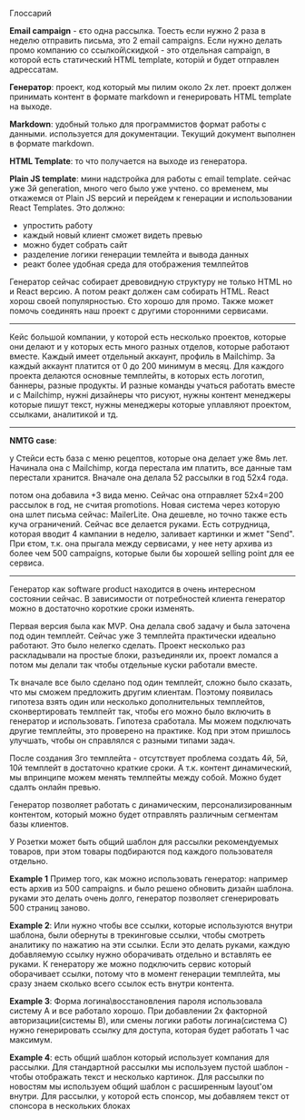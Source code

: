 Глоссарий

**Email campaign** - єто одна рассылка. Тоесть если нужно 2 раза в неделю отправить письма, это 2 email campaigns.
Если нужно делать промо компанию со ссылкой\скидкой - это отдельная campaign, в которой есть статический HTML template, которій и будет отправлен адрессатам.


**Генератор**: проект, код который мы пилим около 2х лет. проект должен принимать контент в формате markdown и генерировать HTML template на выходе.

**Markdown**: удобный только для программистов формат работы с данными. используется для документации. Текущий документ выполнен в формате markdown.

**HTML Template**: то что получается на выходе из генератора. 

**Plain JS template**: мини надстройка для работы с email template. сейчас уже 3й generation, много чего было уже учтено.
со временем, мы откажемся от Plain JS версий и перейдем к генерации и использовании React Templates. 
Это должно:
- упростить работу
- каждый новый клиент сможет видеть превью
- можно будет собрать сайт
- разделение логики генерации темлейта и вывода данных
- реакт более удобная среда для отображения темлпейтов

Генератор сейчас собирает древовидную структуру не только HTML но и React версию. А потом реакт должен сам собирать HTML.
React хорош своей популярностью. Єто хорошо для промо. Также может помочь соединять наш проект с другими сторонними сервисами.

---


Кейс большой компании, у которой есть несколько проектов, которые они делают и у которых есть много разных отделов, которые работают вместе.
Каждый имеет отдельный аккаунт, профиль в Mailchimp. За каждый аккаунт платится от 0 до 200 минимум в месяц.
Для каждого проекта делаются основные темплейты, в которых есть логотип, баннеры, разные продукты.
И разные команды учаться работать вместе и с Mailchimp, нужні дизайнеры что рисуют, нужны контент менеджеры которые пишут текст, нужны менеджеры которые уплавляют проектом, ссылками, аналитикой и тд.

---


**NMTG case**:


у Стейси есть база с меню рецептов, которые она делает уже 8мь лет. Начинала она с Mailchimp, когда перестала им платить, все данные там перестали хранится.
Вначале она делала 52 рассылки в год 52х4 года.

потом она добавила +3 вида меню. Сейчас она отправляет 52х4=200 рассылок в год, не считая promotions. Новая система через которую она шлет письма сейчас: MailerLite. Она дешевле, но точно также есть куча ограничений. Сейчас все делается руками. Есть сотрудница, которая вводит 4 кампании в неделю, заливает картинки и жмет "Send".
При єтом, т.к. она прыгала между сервисами, у нее нету архива из более чем 500 campaigns, которые были бы хорошей selling point для ее сервиса.



---


Генератор как software product находится в очень интересном состоянии сейчас.
В зависимости от потребностей клиента генератор можно в достаточно короткие сроки изменять.

Первая версия была как MVP. Она делала своб задачу и была заточена под один темплейт. Сейчас уже 3 темплейта практически идеально работают. Это было нелегко сделать. Проект несколько раз раскладывали на простые блоки, разъединяли их, проект ломался а потом мы делали так чтобы отдельные куски работали вместе. 


Тк вначале все было сделано под один темплейт, сложно было сказать, что мы сможем предложить другим клиентам.
Поэтому появилась гипотеза взять один или несколько дополнительных темплейтов, сконвертировать темлпейт так, чтобы его можно было включить в генератор и использовать.
Гипотеза сработала. Мы можем подключать другие темплейты, это проверено на практике. Код при этом пришлось улучшать, чтобы он справлялся с разными типами задач.


После создания 3го темплейта - отсутствует проблема создать 4й, 5й, 10й темплейт в достаточно краткие сроки. А т.к. контент динамический, мы впринципе можем менять темлпейты между собой. Можно будет сдалть онлайн превью.


Генератор позволяет работать с динамическим, персонализированным контентом, который можно будет отправлять различным сегментам базы клиентов.

У Розетки может быть общий шаблон для рассылки рекомендуемых товаров, при этом товары подбираются под каждого пользователя отдельно.

**Example 1**
Пример того, как можно использовать генератор: например есть архив из 500 campaigns. и было решено обновить дизайн шаблона. 
руками это делать очень долго, генератор позволяет сгенерировать 500 страниц заново.

**Example 2**:
Или нужно чтобы все ссылки, которые используются внутри шаблона, были обернуты в трекинговые ссылки, чтобы смотреть аналитику по нажатию на эти ссылки.
Если это делать руками, каждую добавляемую ссылку нужно оборачивать отдельно и вставлять ее руками.
К генератору же можно подключить сервис который оборачивает ссылки, потому что в момент генерации темплейта, мы сразу знаем сколько всего ссылок есть внутри контента.


**Example 3**:
Форма логина\восстановления пароля использовала систему А и все работало хорошо.
При добавлении 2х факторной авторизации(системы В), или смены логики работы логина(система С) нужно генерировать ссылку для доступа, которая будет работать 1 час максимум.

**Example 4**:
есть общий шаблон который использует компания для рассылки.
Для стандартной рассылки мы используем пустой шаблон - чтобы отображать текст и несколько картинок.
Для рассылки по новостям мы используем общий шаблон с расширенным layout'ом внутри.
Для рассылки, у которой есть спонсор, мы добавляем текст от спонсора в нескольких блоках
